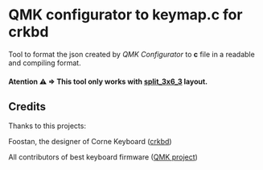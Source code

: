 # QMK configurator to keymap.c for crkbd
Tool to format the json created by *QMK Configurator* to **c** file in a readable and compiling format.

#### Atention ⚠ => This tool only works with [split_3x6_3](https://config.qmk.fm/#/crkbd/rev1/LAYOUT_split_3x6_3) layout.


## Credits
Thanks to this projects:

Foostan, the designer of Corne Keyboard ([crkbd](https://github.com/foostan/crkbd/tree/main))

All contributors of best keyboard firmware ([QMK project](https://github.com/qmk))
 
